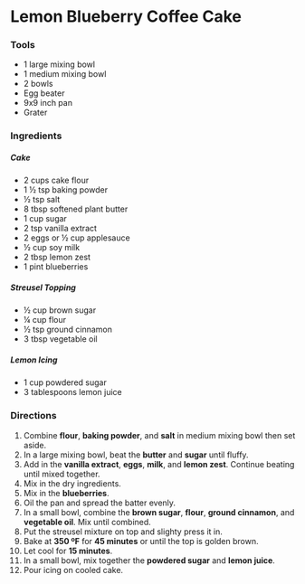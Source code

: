 # Lemon Blueberry Coffee Cake
### Tools
- 1 large mixing bowl
- 1 medium mixing bowl
- 2 bowls
- Egg beater
- 9x9 inch pan
- Grater

### Ingredients
##### Cake
- 2 cups cake flour
- 1 ½ tsp baking powder
- ½ tsp salt
- 8 tbsp softened plant butter
- 1 cup sugar
- 2 tsp vanilla extract
- 2 eggs or ½ cup applesauce
- ½ cup soy milk
- 2 tbsp lemon zest
- 1 pint blueberries
##### Streusel Topping
- ½ cup brown sugar
- ¼ cup flour
- ½ tsp ground cinnamon
- 3 tbsp vegetable oil
##### Lemon Icing
- 1 cup powdered sugar
- 3 tablespoons lemon juice

### Directions
1. Combine **flour**, **baking powder**, and **salt** in medium mixing bowl then set aside.
2. In a large mixing bowl, beat the **butter** and **sugar** until fluffy.
3. Add in the **vanilla extract**, **eggs**, **milk**, and **lemon zest**. Continue beating until mixed together.
4. Mix in the dry ingredients.
5. Mix in the **blueberries**.
5. Oil the pan and spread the batter evenly.
6. In a small bowl, combine the **brown sugar**, **flour**, **ground cinnamon**, and **vegetable oil**. Mix until combined.
7. Put the streusel mixture on top and slighty press it in.
8. Bake at **350 ºF** for **45 minutes** or until the top is golden brown.
9. Let cool for **15 minutes**.
10. In a small bowl, mix together the **powdered sugar** and **lemon juice**. 
11. Pour icing on cooled cake.